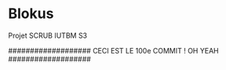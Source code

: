 # Blokus
Projet SCRUB IUTBM S3

###################
CECI EST LE 100e COMMIT ! OH YEAH
###################
